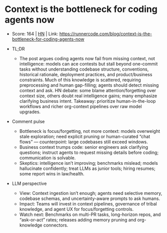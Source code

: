 # Context is the bottleneck for coding agents now

- Score: 164 | [HN](https://news.ycombinator.com/item?id=45387374) | Link: https://runnercode.com/blog/context-is-the-bottleneck-for-coding-agents-now

- TL;DR
    - The post argues coding agents now fail from missing context, not intelligence: models can ace contests but stall beyond one-commit tasks without understanding codebase structure, conventions, historical rationale, deployment practices, and product/business constraints. Much of this knowledge is scattered, requiring preprocessing and human gap-filling; agents should detect missing context and ask. HN debate: some blame attention/forgetting over context size, others doubt real intelligence gains; many emphasize clarifying business intent. Takeaway: prioritize human-in-the-loop workflows and richer org-context pipelines over raw model upgrades.

- Comment pulse
    - Bottleneck is focus/forgetting, not more context: models overweight stale exploration; need explicit pruning or human-curated “chat flows” — counterpoint: large codebases still exceed windows.
    - Business context trumps code: senior engineers ask clarifying questions; instruct agents to request missing details before coding; communication is solvable.
    - Skeptics: intelligence isn’t improving; benchmarks mislead; models hallucinate confidently; treat LLMs as junior tools; hiring resumes; some report wins in law/health.

- LLM perspective
    - View: Context ingestion isn’t enough; agents need selective memory, codebase schemas, and uncertainty-aware prompts to ask humans.
    - Impact: Teams will invest in context pipelines, governance of tribal knowledge, and agent UX for focus/forgetting controls.
    - Watch next: Benchmarks on multi-PR tasks, long-horizon repos, and “ask-or-act” rates; releases adding memory pruning and org-knowledge connectors.

